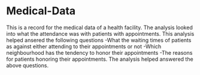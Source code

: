 # Medical-Data
This is a record for the medical data of a health facility. The analysis looked into what the attendance was with patients with appointments.
This analysis helped ansered the following questions
-What the waiting times of patients as against either attending to their appointments or not
-Which neighbourhood has the tendency to honor their appointments
-The reasons for patients honoring their appointments.
The analysis helped answered the above questions.
